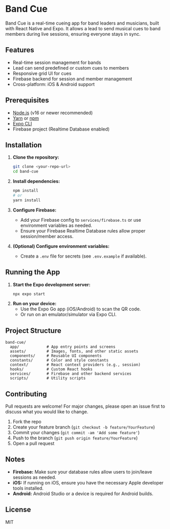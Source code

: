 # Band Cue

Band Cue is a real-time cueing app for band leaders and musicians, built with React Native and Expo. It allows a lead to send musical cues to band members during live sessions, ensuring everyone stays in sync.

## Features
- Real-time session management for bands
- Lead can send predefined or custom cues to members
- Responsive grid UI for cues
- Firebase backend for session and member management
- Cross-platform: iOS & Android support

## Prerequisites
- [Node.js](https://nodejs.org/) (v16 or newer recommended)
- [Yarn](https://yarnpkg.com/) or [npm](https://www.npmjs.com/)
- [Expo CLI](https://docs.expo.dev/get-started/installation/)
- Firebase project (Realtime Database enabled)

## Installation
1. **Clone the repository:**
   ```sh
   git clone <your-repo-url>
   cd band-cue
   ```
2. **Install dependencies:**
   ```sh
   npm install
   # or
   yarn install
   ```
3. **Configure Firebase:**
   - Add your Firebase config to `services/firebase.ts` or use environment variables as needed.
   - Ensure your Firebase Realtime Database rules allow proper session/member access.

4. **(Optional) Configure environment variables:**
   - Create a `.env` file for secrets (see `.env.example` if available).

## Running the App
1. **Start the Expo development server:**
   ```sh
   npx expo start
   ```
2. **Run on your device:**
   - Use the Expo Go app (iOS/Android) to scan the QR code.
   - Or run on an emulator/simulator via Expo CLI.

## Project Structure
```
band-cue/
  app/            # App entry points and screens
  assets/         # Images, fonts, and other static assets
  components/     # Reusable UI components
  constants/      # Color and style constants
  context/        # React context providers (e.g., session)
  hooks/          # Custom React hooks
  services/       # Firebase and other backend services
  scripts/        # Utility scripts
```

## Contributing
Pull requests are welcome! For major changes, please open an issue first to discuss what you would like to change.

1. Fork the repo
2. Create your feature branch (`git checkout -b feature/YourFeature`)
3. Commit your changes (`git commit -am 'Add some feature'`)
4. Push to the branch (`git push origin feature/YourFeature`)
5. Open a pull request

## Notes
- **Firebase:** Make sure your database rules allow users to join/leave sessions as needed.
- **iOS:** If running on iOS, ensure you have the necessary Apple developer tools installed.
- **Android:** Android Studio or a device is required for Android builds.

## License
MIT
